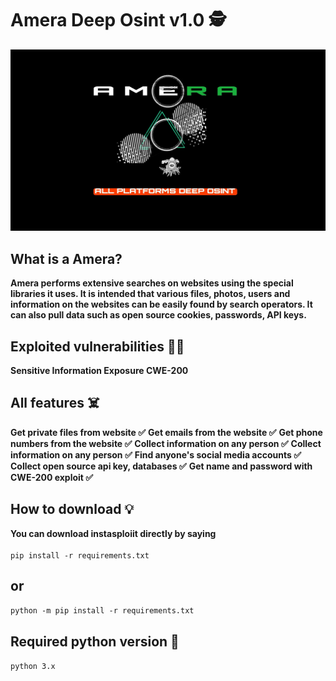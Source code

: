 # Amera Deep Osint v1.0 🕵️
![banner image](https://github.com/anezatra/amera/blob/main/banner.jpg)
## What is a Amera?
**Amera performs extensive searches on websites using the special libraries it uses. It is intended that various files, photos, users and information on the websites can be easily found by search operators. It can also pull data such as open source cookies, passwords, API keys.**
## Exploited vulnerabilities 🏴‍☠️
**Sensitive Information Exposure CWE-200**
## All features ☠️
**Get private files from website ✅**
**Get emails from the website ✅**
**Get phone numbers from the website ✅**
**Collect information on any person ✅**
**Collect information on any person ✅**
**Find anyone's social media accounts ✅**
**Collect open source api key, databases ✅**
**Get name and password with CWE-200 exploit ✅**
## How to download 💡
**You can download instasploiit directly by saying** <br/><br/>
` pip install -r requirements.txt `
## or <br/>
` python -m pip install -r requirements.txt ` <br/>
## Required python version 📌
` python 3.x `

